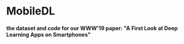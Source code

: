 # MobileDL

#### the dataset and code for our WWW'19 paper: "A First Look at Deep Learning Apps on Smartphones"
